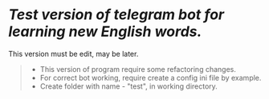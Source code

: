 # *Test version of telegram bot for learning new English words.*

This version must be edit, may be later.

> - This version of program require some refactoring changes.
> - For correct bot working, require create a config ini file by example.
> - Create folder with name - "test", in working directory.

